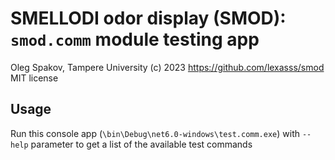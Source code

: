 # SMELLODI odor display (SMOD): `smod.comm` module testing app

Oleg Spakov, Tampere University (c) 2023
https://github.com/lexasss/smod
MIT license

## Usage

Run this console app (`\bin\Debug\net6.0-windows\test.comm.exe`) with `--help` parameter to get a list of the available test commands
